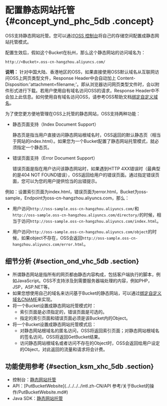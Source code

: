 # 配置静态网站托管 {#concept_ynd_phc_5db .concept}

OSS支持静态网站托管。您可以通过[OSS 控制台](https://oss.console.aliyun.com/)将自己的存储空间配置成静态网站托管模式。

配置生效后，假如这个Bucket在杭州，那么这个静态网站的访问域名为：

```
http://<Bucket>.oss-cn-hangzhou.aliyuncs.com/
```

**说明：** 针对中国大陆、香港地区的OSS，如果直接使用OSS默认域名从互联网访问OSS上网页类型文件，Response Header中会自动加上 Content-Disposition:'attachment=filename;'。即从浏览器访问网页类型文件时，会以附件形式进行下载。若用户使用自有域名访问OSS的请求，Response Header中不会加上此信息。如何使用自有域名访问OSS，请参考OSS帮助文档[绑定自定义域名](intl.zh-CN/开发指南/访问与控制/绑定自定义域名.md#)。

为了使您更方便地管理在OSS上托管的静态网站，OSS支持两种功能：

-   静态页面支持（Index Document Support）

    静态页是指当用户直接访问静态网站根域名时，OSS返回的默认静态页（相当于网站的index.html）。如果您为一个Bucket配置了静态网站托管模式，就必须指定一个静态页。

-   错误页面支持（Error Document Support）

    错误页面是指在用户访问该静态网站时，如果遇到HTTP 4XX错误时（最典型的是404 NOT FOUND错误），OSS返回给用户的错误页面。通过指定错误页面，您可以为您的用户提供恰当的出错提示。


例如：设置索引页面为index.html，错误页面为error.html，Bucket为oss-sample，Endpoint为oss-cn-hangzhou.aliyuncs.com，那么：

-   用户访问`http://oss-sample.oss-cn-hangzhou.aliyuncs.com/`和`http://oss-sample.oss-cn-hangzhou.aliyuncs.com/directory/`的时候，相当于访问`http://oss-sample.oss-cn-hangzhou.aliyuncs.com/index.html`。

-   用户访问`http://oss-sample.oss-cn-hangzhou.aliyuncs.com/object`的时候，如果object不存在，OSS会返回`http://oss-sample.oss-cn-hangzhou.aliyuncs.com/error.html`。


## 细节分析 {#section_ond_vhc_5db .section}

-   所谓静态网站是指所有的网页都由静态内容构成，包括客户端执行的脚本，例如JavaScript。OSS不支持涉及到需要服务器端处理的内容，例如PHP，JSP，ASP.NET等。
-   如果您想使用自己的域名来访问基于Bucket的静态网站，可以通过[绑定自定义域名CNAME](intl.zh-CN/开发指南/访问与控制/绑定自定义域名.md#)来实现。
-   将一个Bucket设置成静态网站托管模式时：
    -   索引页面是必须指定的，错误页面是可选的。
    -   指定的索引页面和错误页面必须是该Bucket内的Object。
-   将一个Bucket设置成静态网站托管模式后：
    -   对静态网站根域名的匿名访问，OSS将返回索引页面；对静态网站根域名的签名访问，OSS将返回GetBucket结果。
    -   访问静态网站根域名或者访问不存在的Object时，OSS会返回给用户设定的Object，对此返回的流量和请求将会计费。

## 功能使用参考 {#section_ksm_xhc_5db .section}

-   控制台：[静态网站托管](../../../../intl.zh-CN/控制台用户指南/管理存储空间/设置静态网站托管.md#)
-   API：[PutBucketWebsite](../../../../intl.zh-CN/API 参考/关于Bucket的操作/PutBucketWebsite.md#)
-   Java SDK：[静态网站托管](https://www.alibabacloud.com/help/doc-detail/32020.htm)


